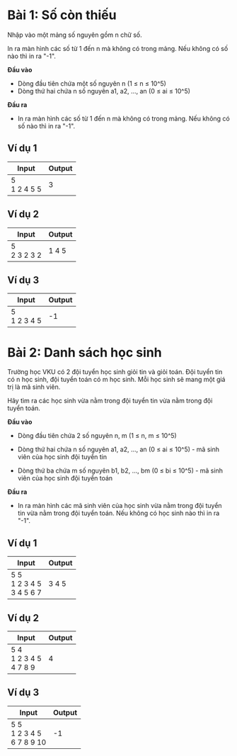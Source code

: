 # Bài 1: Số còn thiếu

Nhập vào một mảng số nguyên gồm n chữ số.

In ra màn hình các số từ 1 đến n mà không có trong mảng. Nếu không có số nào thì in ra "-1".

**Đầu vào**

- Dòng đầu tiên chứa một số nguyên n (1 ≤ n ≤ 10^5)
- Dòng thứ hai chứa n số nguyên a1, a2, ..., an (0 ≤ ai ≤ 10^5)

**Đầu ra**

- In ra màn hình các số từ 1 đến n mà không có trong mảng. Nếu không có số nào thì in ra "-1".

## Ví dụ 1

| Input | Output |
|-------|--------|
| 5<br> 1 2 4 5 5 | 3 |

## Ví dụ 2

| Input | Output |
|-------|--------|
| 5<br> 2 3 2 3 2 | 1 4 5 |

## Ví dụ 3

| Input | Output |
|-------|--------|
| 5<br> 1 2 3 4 5 | -1 |

# Bài 2: Danh sách học sinh

Trường học VKU có 2 đội tuyển học sinh giỏi tin và giỏi toán. Đội tuyển tin có n học sinh, đội tuyển toán có m học sinh. Mỗi học sinh sẽ mang một giá trị là mã sinh viên.

Hãy tìm ra các học sinh vừa nằm trong đội tuyển tin vừa nằm trong đội tuyển toán.

**Đầu vào**

- Dòng đầu tiên chứa 2 số nguyên n, m (1 ≤ n, m ≤ 10^5)

- Dòng thứ hai chứa n số nguyên a1, a2, ..., an (0 ≤ ai ≤ 10^5) - mã sinh viên của học sinh đội tuyển tin

- Dòng thứ ba chứa m số nguyên b1, b2, ..., bm (0 ≤ bi ≤ 10^5) - mã sinh viên của học sinh đội tuyển toán

**Đầu ra**

- In ra màn hình các mã sinh viên của học sinh vừa nằm trong đội tuyển tin vừa nằm trong đội tuyển toán. Nếu không có học sinh nào thì in ra "-1".

## Ví dụ 1

| Input | Output |
|-------|--------|
| 5 5<br> 1 2 3 4 5<br> 3 4 5 6 7 | 3 4 5 |

## Ví dụ 2

| Input | Output |
|-------|--------|
| 5 4<br> 1 2 3 4 5<br> 4 7 8 9 | 4 |

## Ví dụ 3

| Input | Output |
|-------|--------|
| 5 5<br> 1 2 3 4 5<br> 6 7 8 9 10 | -1 |



